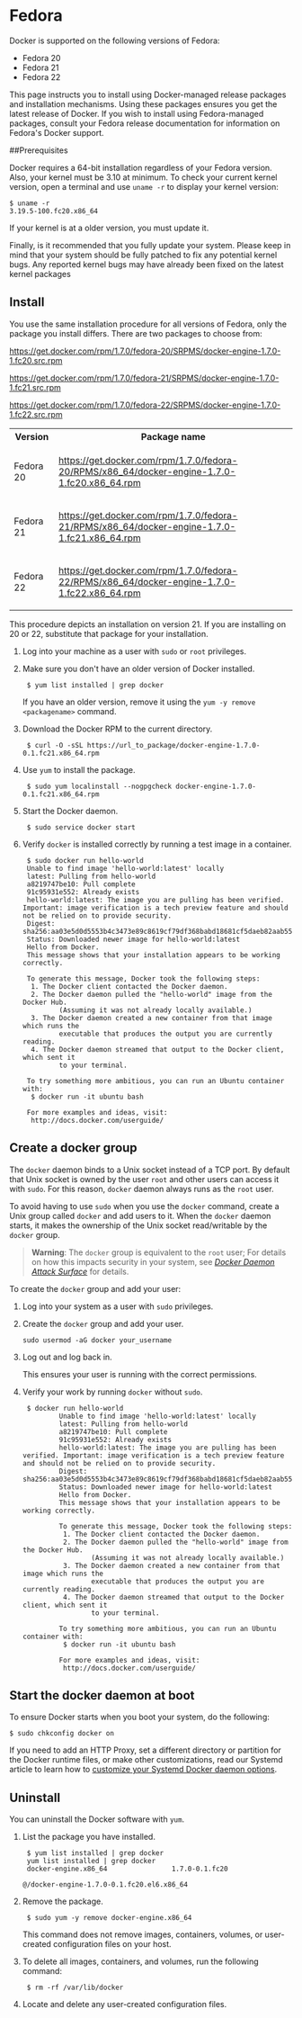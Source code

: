 <!--[metadata]>
+++
title = "Installation on Fedora"
description = "Instructions for installing Docker on Fedora."
keywords = ["Docker, Docker documentation, Fedora, requirements,  linux"]
[menu.main]
parent = "smn_linux"
+++
<![end-metadata]-->

# Fedora

Docker is supported on the following versions of Fedora:

- Fedora 20 
- Fedora 21
- Fedora 22 

This page instructs you to install using Docker-managed release packages and
installation mechanisms. Using these packages ensures you get the latest release
of Docker. If you wish to install using Fedora-managed packages, consult your
Fedora release documentation for information on Fedora's Docker support.

##Prerequisites

Docker requires a 64-bit installation regardless of your Fedora version. Also, your kernel must be 3.10 at minimum. To check your current kernel
version, open a terminal and use `uname -r` to display your kernel version:

    $ uname -r 
    3.19.5-100.fc20.x86_64

If your kernel is at a older version, you must update it.

Finally, is it recommended that you fully update your system. Please keep in
mind that your system should be fully patched to fix any potential kernel bugs. Any
reported kernel bugs may have already been fixed on the latest kernel packages 


## Install

You use the same installation procedure for all versions of Fedora,
only the package you install differs. There are two packages to choose from:

<table>
  <tr>
    <th>Version</th>
    <th>Package name</th>
  </tr>
  <tr>
    <td>Fedora 20</td>
    <td>
    <p>
    <a href="https://get.docker.com/rpm/1.7.0/fedora-20/RPMS/x86_64/docker-engine-1.7.0-1.fc20.x86_64.rpm">
    https://get.docker.com/rpm/1.7.0/fedora-20/RPMS/x86_64/docker-engine-1.7.0-1.fc20.x86_64.rpm</a>
        </p>
    </td>
        <p>
    <a href="https://get.docker.com/rpm/1.7.0/fedora-20/SRPMS/docker-engine-1.7.0-1.fc20.src.rpm">
    https://get.docker.com/rpm/1.7.0/fedora-20/SRPMS/docker-engine-1.7.0-1.fc20.src.rpm</a>
        </p>
    </td>
  </tr>
  <tr>
    <td>Fedora 21</td>
    <td>
    <p>
    <a href="https://get.docker.com/rpm/1.7.0/fedora-21/RPMS/x86_64/docker-engine-1.7.0-1.fc21.x86_64.rpm">
    https://get.docker.com/rpm/1.7.0/fedora-21/RPMS/x86_64/docker-engine-1.7.0-1.fc21.x86_64.rpm</a>
        </p>
    </td>
        <p>
    <a href="https://get.docker.com/rpm/1.7.0/fedora-21/SRPMS/docker-engine-1.7.0-1.fc21.src.rpm">
    https://get.docker.com/rpm/1.7.0/fedora-21/SRPMS/docker-engine-1.7.0-1.fc21.src.rpm</a>
        </p>
    </td>
  </tr>
   <tr>
    <td>Fedora 22</td>
    <td>
    <p>
    <a href="https://get.docker.com/rpm/1.7.0/fedora-22/RPMS/x86_64/docker-engine-1.7.0-1.fc22.x86_64.rpm">
    https://get.docker.com/rpm/1.7.0/fedora-22/RPMS/x86_64/docker-engine-1.7.0-1.fc22.x86_64.rpm</a>
        </p>
    </td>
        <p>
    <a href="https://get.docker.com/rpm/1.7.0/fedora-22/SRPMS/docker-engine-1.7.0-1.fc22.src.rpm">
    https://get.docker.com/rpm/1.7.0/fedora-22/SRPMS/docker-engine-1.7.0-1.fc22.src.rpm</a>
        </p>
    </td>
  </tr> 
</table>


This procedure depicts an installation on version 21. If you are installing on
20 or 22, substitute that package for your installation. 

1. Log into your machine as a user with `sudo` or `root` privileges.

2. Make sure you don't have an older version of Docker installed.

		$ yum list installed | grep docker
	  
	If you have an older version, remove it using the `yum -y remove <packagename>` command.

3. Download the Docker RPM to the current directory.
		
		$ curl -O -sSL https://url_to_package/docker-engine-1.7.0-0.1.fc21.x86_64.rpm

4. Use `yum` to install the package.

		$ sudo yum localinstall --nogpgcheck docker-engine-1.7.0-0.1.fc21.x86_64.rpm

5. Start the Docker daemon.

		$ sudo service docker start

6. Verify `docker` is installed correctly by running a test image in a container.

		$ sudo docker run hello-world
		Unable to find image 'hello-world:latest' locally
		latest: Pulling from hello-world
		a8219747be10: Pull complete 
		91c95931e552: Already exists 
		hello-world:latest: The image you are pulling has been verified. Important: image verification is a tech preview feature and should not be relied on to provide security.
		Digest: sha256:aa03e5d0d5553b4c3473e89c8619cf79df368babd18681cf5daeb82aab55838d
		Status: Downloaded newer image for hello-world:latest
		Hello from Docker.
		This message shows that your installation appears to be working correctly.

		To generate this message, Docker took the following steps:
		 1. The Docker client contacted the Docker daemon.
		 2. The Docker daemon pulled the "hello-world" image from the Docker Hub.
				(Assuming it was not already locally available.)
		 3. The Docker daemon created a new container from that image which runs the
				executable that produces the output you are currently reading.
		 4. The Docker daemon streamed that output to the Docker client, which sent it
				to your terminal.

		To try something more ambitious, you can run an Ubuntu container with:
		 $ docker run -it ubuntu bash

		For more examples and ideas, visit:
		 http://docs.docker.com/userguide/
 
## Create a docker group		

The `docker` daemon binds to a Unix socket instead of a TCP port. By default
that Unix socket is owned by the user `root` and other users can access it with
`sudo`. For this reason, `docker` daemon always runs as the `root` user.

To avoid having to use `sudo` when you use the `docker` command, create a Unix
group called `docker` and add users to it. When the `docker` daemon starts, it
makes the ownership of the Unix socket read/writable by the `docker` group.

>**Warning**: The `docker` group is equivalent to the `root` user; For details
>on how this impacts security in your system, see [*Docker Daemon Attack
>Surface*](/articles/security/#docker-daemon-attack-surface) for details.

To create the `docker` group and add your user:

1. Log into your system as a user with `sudo` privileges.

2. Create the `docker` group and add your user.

    `sudo usermod -aG docker your_username`

3. Log out and log back in.

    This ensures your user is running with the correct permissions.

4. Verify your work by running `docker` without `sudo`.

        $ docker run hello-world
				Unable to find image 'hello-world:latest' locally
				latest: Pulling from hello-world
				a8219747be10: Pull complete 
				91c95931e552: Already exists 
				hello-world:latest: The image you are pulling has been verified. Important: image verification is a tech preview feature and should not be relied on to provide security.
				Digest: sha256:aa03e5d0d5553b4c3473e89c8619cf79df368babd18681cf5daeb82aab55838d
				Status: Downloaded newer image for hello-world:latest
				Hello from Docker.
				This message shows that your installation appears to be working correctly.

				To generate this message, Docker took the following steps:
				 1. The Docker client contacted the Docker daemon.
				 2. The Docker daemon pulled the "hello-world" image from the Docker Hub.
						(Assuming it was not already locally available.)
				 3. The Docker daemon created a new container from that image which runs the
						executable that produces the output you are currently reading.
				 4. The Docker daemon streamed that output to the Docker client, which sent it
						to your terminal.

				To try something more ambitious, you can run an Ubuntu container with:
				 $ docker run -it ubuntu bash

				For more examples and ideas, visit:
				 http://docs.docker.com/userguide/
 
## Start the docker daemon at boot

To ensure Docker starts when you boot your system, do the following:

    $ sudo chkconfig docker on

If you need to add an HTTP Proxy, set a different directory or partition for the
Docker runtime files, or make other customizations, read our Systemd article to
learn how to [customize your Systemd Docker daemon options](/articles/systemd/).


## Uninstall

You can uninstall the Docker software with `yum`.  

1. List the package you have installed.

		$ yum list installed | grep docker
		yum list installed | grep docker
		docker-engine.x86_64                1.7.0-0.1.fc20
																																								 @/docker-engine-1.7.0-0.1.fc20.el6.x86_64

2. Remove the package.

		$ sudo yum -y remove docker-engine.x86_64 

	This command does not remove images, containers, volumes, or user-created
	configuration files on your host. 

3. To delete all images, containers, and volumes, run the following command:

		$ rm -rf /var/lib/docker

4. Locate and delete any user-created configuration files.
